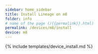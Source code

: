 ```yaml
---
sidebar: home_sidebar
title: Install Lineage on m8
folder: info
# name of the page (/{{permalink}}.html)
permalink: /devices/m8/install
device: m8
---
```

{% include templates/device_install.md %}

